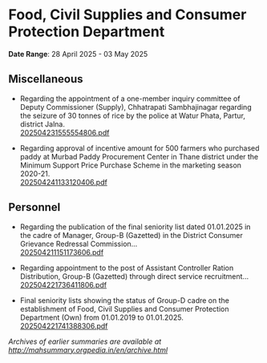# Food, Civil Supplies and Consumer Protection Department

**Date Range**: 28 April 2025 - 03 May 2025


## Miscellaneous
- Regarding the appointment of a one-member inquiry committee of Deputy Commissioner (Supply), Chhatrapati Sambhajinagar regarding the seizure of 30 tonnes of rice by the police at Watur Phata, Partur, district Jalna.\
  [202504231555554806.pdf](https://gr.maharashtra.gov.in/Site/Upload/Government%20Resolutions/English/202504231555554806.pdf)

- Regarding approval of incentive amount for 500 farmers who purchased paddy at Murbad Paddy Procurement Center in Thane district under the Minimum Support Price Purchase Scheme in the marketing season 2020-21.\
  [202504241133120406.pdf](https://gr.maharashtra.gov.in/Site/Upload/Government%20Resolutions/English/202504241133120406.pdf)

## Personnel
- Regarding the publication of the final seniority list dated 01.01.2025 in the cadre of Manager, Group-B (Gazetted) in the District Consumer Grievance Redressal Commission...\
  [202504211151173606.pdf](https://gr.maharashtra.gov.in/Site/Upload/Government%20Resolutions/English/202504211151173606.pdf)

- Regarding appointment to the post of Assistant Controller Ration Distribution, Group-B (Gazetted) through direct service recruitment...\
  [202504221736411806.pdf](https://gr.maharashtra.gov.in/Site/Upload/Government%20Resolutions/English/202504221736411806.pdf)

- Final seniority lists showing the status of Group-D cadre on the establishment of Food, Civil Supplies and Consumer Protection Department (Own) from 01.01.2019 to 01.01.2025.\
  [202504221741388306.pdf](https://gr.maharashtra.gov.in/Site/Upload/Government%20Resolutions/English/202504221741388306.pdf)


*Archives of earlier summaries are available at http://mahsummary.orgpedia.in/en/archive.html*